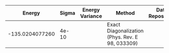| Energy             | Sigma           | Energy Variance  | Method                                                        | Data Repository                     |
|--------------------|-----------------|------------------|---------------------------------------------------------------|-------------------------------------|
| -135.0204077260    | 4e-10           |                  | Exact Diagonalization (Phys. Rev. E 98, 033309)               |                                     |
